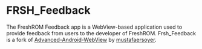 # FRSH_Feedback
The FreshROM Feedback app is a WebView-based application used to provide feedback from users to the developer of FreshROM. Frsh_Feedback is a fork of [Advanced-Android-WebView](https://github.com/mustafaersoyer/Advanced-Android-WebView) by [mustafaersoyer](https://github.com/mustafaersoyer/).
